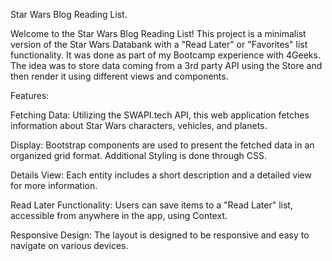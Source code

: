 Star Wars Blog Reading List.

Welcome to the Star Wars Blog Reading List! This project is a minimalist version of the Star Wars Databank with a "Read Later" or "Favorites" list functionality. It was done as part of my Bootcamp experience with 4Geeks. The idea was to store data coming from a 3rd party API using the Store and then render it using different views and components.

Features:

Fetching Data: Utilizing the SWAPI.tech API, this web application fetches information about Star Wars characters, vehicles, and planets.

Display: Bootstrap components are used to present the fetched data in an organized grid format. Additional Styling is done through CSS.

Details View: Each entity includes a short description and a detailed view for more information.

Read Later Functionality: Users can save items to a "Read Later" list, accessible from anywhere in the app, using Context.

Responsive Design: The layout is designed to be responsive and easy to navigate on various devices.
